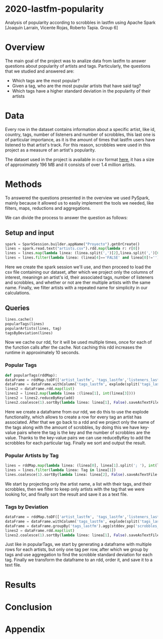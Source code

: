 # 2020-lastfm-popularity
Analysis of popularity according to scrobbles in lastfm using Apache Spark [Joaquín Larraín, Vicente Rojas, Roberto Tapia. Group 6]

# Overview

The main goal of the project was to analize data from lastfm to answer questions about popularity of artists and tags. Particularly, the questions that we studied and answered are:
* Which tags are the most popular?
* Given a tag, who are the most pupular artists that have said tag?
* Which tags have a higher standard deviation in the popularity of their artists

# Data
Every row in the dataset contains information about a specific artist, like id, country, tags, number of listeners and number of scrobbles, this last one is of particular importance, as it is the amount of times that lastfm users have listened to that artist's track. For this reason, scrobbles were used in this project as a measure of an artist's popularity.

The dataset used in the project is available in csv format [here](https://www.kaggle.com/pieca111/music-artists-popularity), it has a size of approximately 196 MB and it consists of over 1.4 million artists.
# Methods
To answered the questions presented in the overview we used PySpark, mainly because it allowed us to easily implement the tools we needed, like filters, maps, reductions and aggregations.

We can divide the process to answer the question as follows:

## Setup and input

```python
spark = SparkSession.builder.appName("Proyecto").getOrCreate()
lines = spark.read.text("artists.csv").rdd.map(lambda r: r[0])
lines = lines.map(lambda linea: (linea.split(',')[2],linea.split(',')[6],linea.split(',')[7],linea.split(',')[8], linea.split(',')[9]))
lines = lines.filter(lambda linea: (linea[4]=='FALSE' and linea[0]!=''))
```
Here we create the spark session we'll use, and then proceed to load the csv file containing our dataset, after which we project only the columns of interest, meaningn an artist's id, their associated tags, number of listeners and scrobbles, and whether or not are ther multiple artists with the same name. Finally, we filter artists with a repeated name for simplicity in our calculations.

## Queries
```python
lines.cache()
popularTags(lines)
popularArtists(lines, tag)
tagsByDeviation(lines)
```
Now we cache our rdd, for it will be used multiple times, once for each of the function calls after the cache. Not caching this rdd increases the runtime in approximately 10 seconds.

### Popular Tags
```python
def popularTags(rddMap):
dataFrame = rddMap.toDF(['artist_lastfm', 'tags_lastfm','listeners_lastfm', 'scrobbles_lastfm', 'ambiguous_artist'])
dataFrame = dataFrame.withColumn('tags_lastfm', explode(split('tags_lastfm','; ')))
lines2 = dataFrame.rdd.map(list)
lines2 = lines2.map(lambda linea :(linea[1], int(linea[3])))
lines2 = lines2.reduceByKey(add)
lines2.coalesce(1).sortBy(lambda linea: linea[1], False).saveAsTextFile("Results-Popular Tags")
```
Here we create a dataframe from our rdd, we do this to use the explode functionality, which allows to create a row for every tag an artist has associated. After that we go back to a rdd and we project only the name of the tags along with the amount of scrobbles, by doing this we have key-value pairs where the tag is the key and the number of scrobbles are the value. Thanks to the key-value pairs we can use reduceByKey to add the scrobbles for each particular tag. Finally we sort and output the result.

### Popular Artists by Tag
```python
lines = rddMap.map(lambda linea: (linea[0], linea[1].split('; '), int(linea[3])))
lines = lines.filter(lambda linea: Tag in linea[1])
lines.coalesce(1).sortBy(lambda linea: linea[2], False).saveAsTextFile("Results-Popular Artists")
```
We start by projecting only the artist name, a list with their tags, and their scrobbles, then we filter to keep only artists with the tag that we were looking for, and finally sort the result and save it as a text file.

### Tags by Deviation
```python
dataFrame = rddMap.toDF(['artist_lastfm', 'tags_lastfm','listeners_lastfm', 'scrobbles_lastfm', 'ambiguous_artist'])
dataFrame = dataFrame.withColumn('tags_lastfm', explode(split('tags_lastfm','; ')))
dataFrame = dataFrame.groupBy('tags_lastfm').agg(stddev_pop('scrobbles_lastfm'))
lines2 = dataFrame.rdd.map(list)
lines2.coalesce(1).sortBy(lambda linea: linea[1], False).saveAsTextFile("Results-Tags by Deviation")
```
Just like in popularTags, we start by generating a dataframe with multiple rows for each artists, but only one tag per row, after which we group by tags and use aggregation to find the scrobble standard deviation for each tag. Finally we transform the dataframe to an rdd, order it, and save it to a text file.




# Results



# Conclusion



# Appendix

